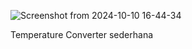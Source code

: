 ![Screenshot from 2024-10-10 16-44-34](https://github.com/user-attachments/assets/35fee9a1-379f-4ded-8ed4-4bfe95daea29)

Temperature Converter sederhana
